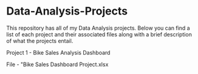 # Data-Analysis-Projects

This repository has all of my Data Analysis projects. Below you can find a list of each project and their associated files along with a brief description of what the projects entail.

Project 1 - Bike Sales Analysis Dashboard

File - "Bike Sales Dashboard Project.xlsx
  
